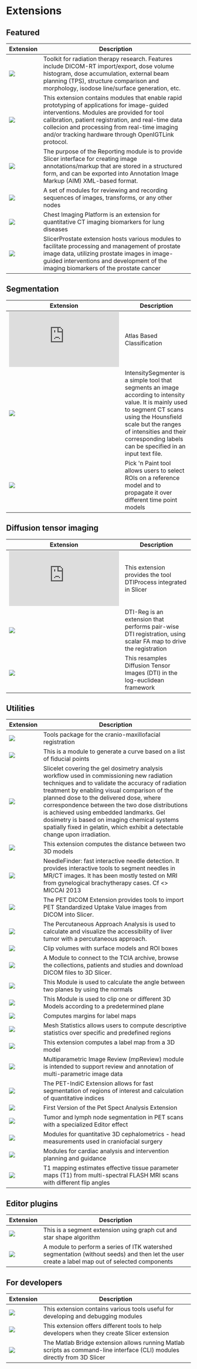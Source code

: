 # Extensions
## Featured
| Extension | Description |
|-----------|-------------|
|[![](http://www.slicer.org/slicerWiki/images/2/29/SlicerRT_Logo_3.0_128x128.png)](http://www.slicerrt.org) | Toolkit for radiation therapy research. Features include DICOM-RT import/export, dose volume histogram, dose accumulation, external beam planning (TPS), structure comparison and morphology, isodose line/surface generation, etc.
|[![](http://www.slicer.org/slicerWiki/images/2/2b/SlicerIGTLogo.png)](http://www.slicerigt.org) | This extension contains modules that enable rapid prototyping of applications for image-guided interventions. Modules are provided for tool calibration, patient registration, and real-time data collecion and processing from real-time imaging and/or tracking hardware through OpenIGTLink protocol.
|[![](http://wiki.slicer.org/slicerWiki/images/3/31/ReportingLogo.png)](http://wiki.slicer.org/slicerWiki/index.php/Documentation/4.2/Extensions/Reporting) | The purpose of the Reporting module is to provide Slicer interface for creating image annotations/markup that are stored in a structured form, and can be exported into Annotation Image Markup (AIM) XML-based format.
|[![](http://www.slicer.org/slicerWiki/images/4/4d/SequencesLogo.png)](http://www.slicer.org/slicerWiki/index.php/Documentation/Nightly/Extensions/Sequences) | A set of modules for reviewing and recording sequences of images, transforms, or any other nodes
|[![](logo-chest-imaging-platform.png)](http://www.chestimagingplatform.org/) | Chest Imaging Platform is an extension for quantitative CT imaging biomarkers for lung diseases
|[![](logo-slicer-prostate.png)](http://wiki.slicer.org/slicerWiki/index.php/Documentation/4.5/Extensions/SlicerProstate)|SlicerProstate extension hosts various modules to facilitate processing and management of prostate image data, utilizing prostate images in image-guided interventions and development of the imaging biomarkers of the prostate cancer

## Segmentation
| Extension | Description |
|-----------|-------------|
|[![](http://www.nitrc.org/project/screenshot.php?group_id=297&screenshot_id=573)](http://www.nitrc.org/projects/abc) | Atlas Based Classification
|[![](http://wiki.slicer.org/slicerWiki/images/f/f6/IntensitySegmenterIcon.png)](http://wiki.slicer.org/slicerWiki/index.php/Documentation/4.5/Extensions/IntensitySegmenter) | IntensitySegmenter is a simple tool that segments an image according to intensity value. It is mainly used to segment CT scans using the Hounsfield scale but the ranges of intensities and their corresponding labels can be specified in an input text file.
|[![](logo-pick-and-paint.png)](http://wiki.slicer.org/slicerWiki/index.php/Documentation/4.5/Extensions/PickAndPaint) | Pick 'n Paint tool allows users to select ROIs on a reference model and to propagate it over different time point models

## Diffusion tensor imaging
| Extension | Description |
|-----------|-------------|
|[![](http://www.nitrc.org/project/screenshot.php?group_id=312&screenshot_id=771)](http://wiki.slicer.org/slicerWiki/index.php/Documentation/4.5/Extensions/DTIProcess) | This extension provides the tool DTIProcess integrated in Slicer
|[![](logo-dti-reg.png)](http://wiki.slicer.org/slicerWiki/index.php/Documentation/4.5/Extensions/DTI-Reg) | DTI-Reg is an extension that performs pair-wise DTI registration, using scalar FA map to drive the registration
|[![](logo-resample-dti-log-euclidean.png)](http://wiki.slicer.org/slicerWiki/index.php/Documentation/4.5/Extensions/ResampleDTIlogEuclidean) |This resamples Diffusion Tensor Images (DTI) in the log-euclidean framework

## Utilities
| Extension | Description |
|-----------|-------------|
|[![](http://www.slicer.org/slicerWiki/images/b/bc/BaselineFollowupSCANRegisteredCMFreg2.png)](http://www.slicer.org/slicerWiki/index.php/Documentation/4.4/Extensions/CMFreg) | Tools package for the cranio-maxillofacial registration
|[![](http://www.slicer.org/slicerWiki/images/b/b7/CurveMakerIcon.png)](http://wiki.slicer.org/slicerWiki/index.php/Documentation/4.5/Extensions/CurveMaker) | This is a module to generate a curve based on a list of fiducial points
|[![](http://www.slicer.org/slicerWiki/images/f/f1/GelDosimetry_Logo_128x128.png)](http://wiki.slicer.org/slicerWiki/index.php/Documentation/4.5/Modules/GelDosimetry) | Slicelet covering the gel dosimetry analysis workflow used in commissioning new radiation techniques and to validate the accuracy of radiation treatment by enabling visual comparison of the planned dose to the delivered dose, where correspondence between the two dose distributions is achieved using embedded landmarks. Gel dosimetry is based on imaging chemical systems spatially fixed in gelatin, which exhibit a detectable change upon irradiation.
|[![](http://slicer.org/slicerWiki/images/4/43/Slicer4ExtensionModelToModelDistance.png)](http://wiki.slicer.org/slicerWiki/index.php/Documentation/4.5/Extensions/ModelToModelDistance) | This extension computes the distance between two 3D models
|[![](https://raw.github.com/gpernelle/NeedleFinder/master/NeedleFinder.png)](http://wiki.slicer.org/slicerWiki/index.php/Documentation/4.5/Extensions/NeedleFinder) | NeedleFinder: fast interactive needle detection. It provides interactive tools to segment needles in MR/CT images. It has been mostly tested on MRI from gynelogical brachytherapy cases. Cf <<Validation of Catheter Segmentation for MR-Guided Gynecologic Cancer Brachytherapy.>> MICCAI 2013
|[![](http://www.slicer.org/slicerWiki/images/a/ac/PAAlogo-small.png)](http://wiki.slicer.org/slicerWiki/index.php/Documentation/4.5/Extensions/PETDICOM) | The PET DICOM Extension provides tools to import PET Standardized Uptake Value images from DICOM into Slicer.
|[![](https://raw.githubusercontent.com/QIICR/Slicer-PETDICOMExtension/master/PETDICOMExtension.png)](http://wiki.slicer.org/slicerWiki/index.php/Documentation/4.5/Extensions/PercutaneousApproachAnalysis) | The Percutaneous Approach Analysis is used to calculate and visualize the accessibility of liver tumor with a percutaneous approach.
|[![](http://www.slicer.org/slicerWiki/images/c/c2/VolumeClipLogo.png)](http://wiki.slicer.org/slicerWiki/index.php/Documentation/4.5/Extensions/VolumeClip) | Clip volumes with surface models and ROI boxes
|[![](http://wiki.slicer.org/slicerWiki/images/9/92/TCIABrowser_logo.png)](http://www.slicer.org/slicerWiki/index.php?title=Documentation/Nightly/Extensions/TCIABrowser) | A Module to connect to the TCIA archive, browse the collections, patients and studies and download DICOM files to 3D Slicer.
|[![](logo-angle-planes.png)](http://wiki.slicer.org/slicerWiki/index.php/Documentation/4.5/Extensions/AnglePlanes) | This Module is used to calculate the angle between two planes by using the normals
|[![](logo-easy-clip.png)](http://wiki.slicer.org/slicerWiki/index.php/Documentation/4.5/Extensions/EasyClip) | This Module is used to clip one or different 3D Models according to a predetermined plane
|[![](logo-margin-calculator.png)](http://wiki.slicer.org/slicerWiki/index.php/Documentation/4.5/Extensions/MarginCalculator) | Computes margins for label maps
|[![](logo-mesh-statistics.png)](http://wiki.slicer.org/slicerWiki/index.php/Documentation/4.5/Extensions/MeshStatistics) | Mesh Statistics allows users to compute descriptive statistics over specific and predefined regions
|[![](logo-mesh-to-labelmap.png)](http://wiki.slicer.org/slicerWiki/index.php/Documentation/4.5/Extensions/MeshToLabelMap) | This extension computes a label map from a 3D model
|[![](logo-mp-review.png)](http://wiki.slicer.org/slicerWiki/index.php/Documentation/4.5/Extensions/mpReview) | Multiparametric Image Review (mpReview) module is intended to support review and annotation of multi-parametric image data
|[![](logo-pet-indi-c.png)](http://wiki.slicer.org/slicerWiki/index.php/Documentation/4.5/Extensions/PET-IndiC) | The PET-IndiC Extension allows for fast segmentation of regions of interest and calculation of quantitative indices
|[![](logo-pet-spect-analysis.png)](http://gti-fing.github.io/SlicerPetSpectAnalysis/) | First Version of the Pet Spect Analysis Extension
|[![](logo-pet-tumor-segmentation.png)](http://wiki.slicer.org/slicerWiki/index.php/Documentation/4.5/Extensions/PETTumorSegmentation) | Tumor and lymph node segmentation in PET scans with a specialized Editor effect
|[![](logo-q3dc.png)](http://wiki.slicer.org/slicerWiki/index.php/Documentation/4.5/Extensions/Q3DC) |Modules for quantitative 3D cephalometrics - head measurements used in craniofacial surgery
|[![](logo-slicer-heart.png)](http://wiki.slicer.org/slicerWiki/index.php/Documentation/4.5/Extensions/SlicerHeart)|Modules for cardiac analysis and intervention planning and guidance
|[![](http://slicer.org/slicerWiki/images/3/32/T1_Mapping_Logo_Resized.png)](http://wiki.slicer.org/slicerWiki/index.php/Documentation/4.5/Extensions/T1Mapping)|T1 mapping estimates effective tissue parameter maps (T1) from multi-spectral FLASH MRI scans with different flip angles

## Editor plugins
| Extension | Description |
|-----------|-------------|
|[![](logo-graph-cut-segment.png)](http://publish.uwo.ca/~dchen285/GraphCutSegment/GraphCutSegment.html) | This is a segment extension using graph cut and star shape algorithm
|[![](http://www.slicer.org/slicerWiki/images/5/5b/Slicer-Wasp.png)](https://github.com/Tomnl/Slicer-Wasp)|A module to perform a series of ITK watershed segmentation (without seeds) and then let the user create a label map out of selected components

## For developers
| Extension | Description |
|-----------|-------------|
|[![](logo-debugging-tools.png)](http://wiki.slicer.org/slicerWiki/index.php/Documentation/4.5/Extensions/DebuggingTools) | This extension contains various tools useful for developing and debugging modules
|[![](logo-developer-tools-for-extensions.png)](http://wiki.slicer.org/slicerWiki/index.php/Documentation/4.5/Extensions/DeveloperToolsForExtensions) | This extension offers different tools to help developers when they create Slicer extension
|[![](http://www.slicer.org/slicerWiki/images/e/e8/MatlabBridgeLogo.png)](http://wiki.slicer.org/slicerWiki/index.php/Documentation/4.5/Extensions/MatlabBridge) | The Matlab Bridge extension allows running Matlab scripts as command-line interface (CLI) modules directly from 3D Slicer 



